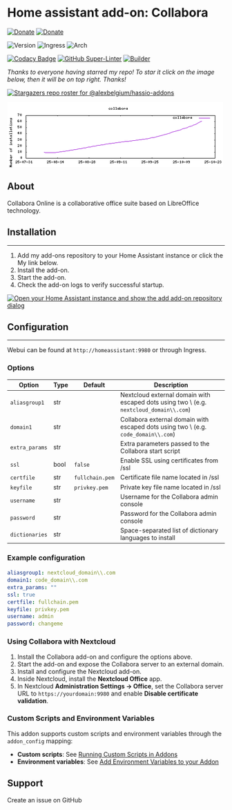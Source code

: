 # Home assistant add-on: Collabora

[![Donate][donation-badge]](https://www.buymeacoffee.com/alexbelgium)
[![Donate][paypal-badge]](https://www.paypal.com/donate/?hosted_button_id=DZFULJZTP3UQA)

![Version](https://img.shields.io/badge/dynamic/json?label=Version&query=%24.version&url=https%3A%2F%2Fraw.githubusercontent.com%2Falexbelgium%2Fhassio-addons%2Fmaster%2Fcollabora%2Fconfig.json)
![Ingress](https://img.shields.io/badge/dynamic/json?label=Ingress&query=%24.ingress&url=https%3A%2F%2Fraw.githubusercontent.com%2Falexbelgium%2Fhassio-addons%2Fmaster%2Fcollabora%2Fconfig.json)
![Arch](https://img.shields.io/badge/dynamic/json?color=success&label=Arch&query=%24.arch&url=https%3A%2F%2Fraw.githubusercontent.com%2Falexbelgium%2Fhassio-addons%2Fmaster%2Fcollabora%2Fconfig.json)

[![Codacy Badge](https://app.codacy.com/project/badge/Grade/9c6cf10bdbba45ecb202d7f579b5be0e)](https://www.codacy.com/gh/alexbelgium/hassio-addons/dashboard?utm_source=github.com&utm_medium=referral&utm_content=alexbelgium/hassio-addons&utm_campaign=Badge_Grade)
[![GitHub Super-Linter](https://img.shields.io/github/actions/workflow/status/alexbelgium/hassio-addons/weekly-supelinter.yaml?label=Lint%20code%20base)](https://github.com/alexbelgium/hassio-addons/actions/workflows/weekly-supelinter.yaml)
[![Builder](https://img.shields.io/github/actions/workflow/status/alexbelgium/hassio-addons/onpush_builder.yaml?label=Builder)](https://github.com/alexbelgium/hassio-addons/actions/workflows/onpush_builder.yaml)

[donation-badge]: https://img.shields.io/badge/Buy%20me%20a%20coffee%20(no%20paypal)-%23d32f2f?logo=buy-me-a-coffee&style=flat&logoColor=white
[paypal-badge]: https://img.shields.io/badge/Buy%20me%20a%20coffee%20with%20Paypal-0070BA?logo=paypal&style=flat&logoColor=white

_Thanks to everyone having starred my repo! To star it click on the image below, then it will be on top right. Thanks!_

[![Stargazers repo roster for @alexbelgium/hassio-addons](https://raw.githubusercontent.com/alexbelgium/hassio-addons/master/.github/stars2.svg)](https://github.com/alexbelgium/hassio-addons/stargazers)

![downloads evolution](https://raw.githubusercontent.com/alexbelgium/hassio-addons/master/collabora/stats.png)

## About

Collabora Online is a collaborative office suite based on LibreOffice technology.

## Installation

---

1. Add my add-ons repository to your Home Assistant instance or click the My link below.
1. Install the add-on.
1. Start the add-on.
1. Check the add-on logs to verify successful startup.

<a href="https://my.home-assistant.io/redirect/supervisor_addon/?addon=local_collabora" target="_blank"><img src="https://my.home-assistant.io/badges/supervisor_addon.svg" alt="Open your Home Assistant instance and show the add add-on repository dialog"/></a>

## Configuration

---

Webui can be found at `http://homeassistant:9980` or through Ingress.

### Options

| Option | Type | Default | Description |
|--------|------|---------|-------------|
| `aliasgroup1` | str | | Nextcloud external domain with escaped dots using two \ (e.g. `nextcloud_domain\\.com`) |
| `domain1` | str | | Collabora external domain with escaped dots using two \ (e.g. `code_domain\\.com`) |
| `extra_params` | str | | Extra parameters passed to the Collabora start script |
| `ssl` | bool | `false` | Enable SSL using certificates from /ssl |
| `certfile` | str | `fullchain.pem` | Certificate file name located in /ssl |
| `keyfile` | str | `privkey.pem` | Private key file name located in /ssl |
| `username` | str | | Username for the Collabora admin console |
| `password` | str | | Password for the Collabora admin console |
| `dictionaries` | str | | Space-separated list of dictionary languages to install |

### Example configuration

```yaml
aliasgroup1: nextcloud_domain\\.com
domain1: code_domain\\.com
extra_params: ""
ssl: true
certfile: fullchain.pem
keyfile: privkey.pem
username: admin
password: changeme
```

### Using Collabora with Nextcloud

1. Install the Collabora add-on and configure the options above.
1. Start the add-on and expose the Collabora server to an external domain.
1. Install and configure the Nextcloud add-on.
1. Inside Nextcloud, install the **Nextcloud Office** app.
1. In Nextcloud **Administration Settings → Office**, set the Collabora server URL to `https://yourdomain:9980` and enable **Disable certificate validation**.

### Custom Scripts and Environment Variables

This addon supports custom scripts and environment variables through the `addon_config` mapping:

- **Custom scripts**: See [Running Custom Scripts in Addons](https://github.com/alexbelgium/hassio-addons/wiki/Running-custom-scripts-in-Addons)
- **Environment variables**: See [Add Environment Variables to your Addon](https://github.com/alexbelgium/hassio-addons/wiki/Add-Environment-variables-to-your-Addon)

## Support

Create an issue on GitHub

